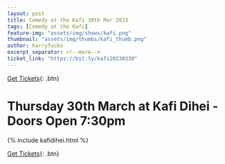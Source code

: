 ```yaml
---
layout: post
title: Comedy at the Kafi 30th Mar 2023
tags: [Comedy at the Kafi]
feature-img: "assets/img/shows/kafi.png"
thumbnail: "assets/img/thumbs/kafi_thumb.png"
author: harryfucks
excerpt_separator: <!--more-->
ticket_link: "https://bit.ly/kafi20230330"
---
```


[Get Tickets]({{page.ticket_link}}){: .btn}

# Thursday 30th March at Kafi Dihei - Doors Open 7:30pm

{% include kafidihei.html %}

[Get Tickets]({{page.ticket_link}}){: .btn}
